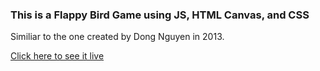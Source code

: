 ### This is a Flappy Bird Game using JS, HTML Canvas, and CSS
Similiar to the one created by Dong Nguyen in 2013.

[Click here to see it live](https://hrodriguez007.github.io/flappy-bird-game-js/)
